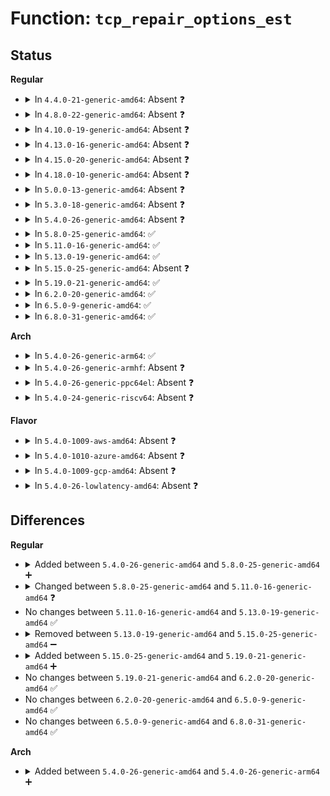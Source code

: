 # Function: <code>tcp_repair_options_est</code>

## Status
<b>Regular</b>
<ul>
<li>
<details>
<summary>In <code>4.4.0-21-generic-amd64</code>: Absent ❓</summary>

```json
{
  "name": "tcp_repair_options_est",
  "collision_type": "Unique Static",
  "inline_type": "Full",
  "funcs": [
    {
      "addr": 18446744071586612591,
      "name": "tcp_repair_options_est",
      "external": false,
      "loc": "net/ipv4/tcp.c:2271",
      "file": "net/ipv4/tcp.c",
      "inline": "not declared, inlined",
      "caller_inline": [],
      "caller_func": []
    }
  ],
  "symbols": []
}
```
</details>
</li>
<li>
<details>
<summary>In <code>4.8.0-22-generic-amd64</code>: Absent ❓</summary>

```json
{
  "name": "tcp_repair_options_est",
  "collision_type": "Unique Static",
  "inline_type": "Full",
  "funcs": [
    {
      "addr": 18446744071587057745,
      "name": "tcp_repair_options_est",
      "external": false,
      "loc": "net/ipv4/tcp.c:2312",
      "file": "net/ipv4/tcp.c",
      "inline": "not declared, inlined",
      "caller_inline": [],
      "caller_func": []
    }
  ],
  "symbols": []
}
```
</details>
</li>
<li>
<details>
<summary>In <code>4.10.0-19-generic-amd64</code>: Absent ❓</summary>

```json
{
  "name": "tcp_repair_options_est",
  "collision_type": "Unique Static",
  "inline_type": "Full",
  "funcs": [
    {
      "addr": 18446744071587254294,
      "name": "tcp_repair_options_est",
      "external": false,
      "loc": "net/ipv4/tcp.c:2350",
      "file": "net/ipv4/tcp.c",
      "inline": "not declared, inlined",
      "caller_inline": [],
      "caller_func": []
    }
  ],
  "symbols": []
}
```
</details>
</li>
<li>
<details>
<summary>In <code>4.13.0-16-generic-amd64</code>: Absent ❓</summary>

```json
{
  "name": "tcp_repair_options_est",
  "collision_type": "Unique Static",
  "inline_type": "Full",
  "funcs": [
    {
      "addr": 18446744071587387335,
      "name": "tcp_repair_options_est",
      "external": false,
      "loc": "net/ipv4/tcp.c:2406",
      "file": "net/ipv4/tcp.c",
      "inline": "not declared, inlined",
      "caller_inline": [],
      "caller_func": []
    }
  ],
  "symbols": []
}
```
</details>
</li>
<li>
<details>
<summary>In <code>4.15.0-20-generic-amd64</code>: Absent ❓</summary>

```json
{
  "name": "tcp_repair_options_est",
  "collision_type": "Unique Static",
  "inline_type": "Full",
  "funcs": [
    {
      "addr": 18446744071587899598,
      "name": "tcp_repair_options_est",
      "external": false,
      "loc": "net/ipv4/tcp.c:2486",
      "file": "net/ipv4/tcp.c",
      "inline": "not declared, inlined",
      "caller_inline": [],
      "caller_func": []
    }
  ],
  "symbols": []
}
```
</details>
</li>
<li>
<details>
<summary>In <code>4.18.0-10-generic-amd64</code>: Absent ❓</summary>

```json
{
  "name": "tcp_repair_options_est",
  "collision_type": "Unique Static",
  "inline_type": "Full",
  "funcs": [
    {
      "addr": 0,
      "name": "tcp_repair_options_est",
      "external": false,
      "loc": "net/ipv4/tcp.c:2659",
      "file": "net/ipv4/tcp.c",
      "inline": "not declared, inlined",
      "caller_inline": [],
      "caller_func": []
    }
  ],
  "symbols": []
}
```
</details>
</li>
<li>
<details>
<summary>In <code>5.0.0-13-generic-amd64</code>: Absent ❓</summary>

```json
{
  "name": "tcp_repair_options_est",
  "collision_type": "Unique Static",
  "inline_type": "Full",
  "funcs": [
    {
      "addr": 0,
      "name": "tcp_repair_options_est",
      "external": false,
      "loc": "net/ipv4/tcp.c:2667",
      "file": "net/ipv4/tcp.c",
      "inline": "not declared, inlined",
      "caller_inline": [],
      "caller_func": []
    }
  ],
  "symbols": []
}
```
</details>
</li>
<li>
<details>
<summary>In <code>5.3.0-18-generic-amd64</code>: Absent ❓</summary>

```json
{
  "name": "tcp_repair_options_est",
  "collision_type": "Unique Static",
  "inline_type": "Full",
  "funcs": [
    {
      "addr": 0,
      "name": "tcp_repair_options_est",
      "external": false,
      "loc": "net/ipv4/tcp.c:2710",
      "file": "net/ipv4/tcp.c",
      "inline": "not declared, inlined",
      "caller_inline": [],
      "caller_func": []
    }
  ],
  "symbols": []
}
```
</details>
</li>
<li>
<details>
<summary>In <code>5.4.0-26-generic-amd64</code>: Absent ❓</summary>

```json
{
  "name": "tcp_repair_options_est",
  "collision_type": "Unique Static",
  "inline_type": "Full",
  "funcs": [
    {
      "addr": 0,
      "name": "tcp_repair_options_est",
      "external": false,
      "loc": "net/ipv4/tcp.c:2724",
      "file": "net/ipv4/tcp.c",
      "inline": "not declared, inlined",
      "caller_inline": [],
      "caller_func": []
    }
  ],
  "symbols": []
}
```
</details>
</li>
<li>
<details>
<summary>In <code>5.8.0-25-generic-amd64</code>: ✅</summary>

```c
int tcp_repair_options_est(struct sock * sk, struct tcp_repair_opt * optbuf, unsigned int len)
```

```json
{
  "name": "tcp_repair_options_est",
  "collision_type": "Unique Static",
  "inline_type": "No",
  "funcs": [
    {
      "addr": 18446744071590018272,
      "name": "tcp_repair_options_est",
      "external": false,
      "loc": "net/ipv4/tcp.c:2799",
      "file": "net/ipv4/tcp.c",
      "inline": "seen, unknown",
      "caller_inline": [],
      "caller_func": []
    }
  ],
  "symbols": [
    {
      "addr": 18446744071590018272,
      "name": "tcp_repair_options_est",
      "section": ".text",
      "bind": "STB_LOCAL",
      "size": 304
    }
  ]
}
```
</details>
</li>
<li>
<details>
<summary>In <code>5.11.0-16-generic-amd64</code>: ✅</summary>

```c
int tcp_repair_options_est(struct sock * sk, sockptr_t optbuf, unsigned int len)
```

```json
{
  "name": "tcp_repair_options_est",
  "collision_type": "Unique Static",
  "inline_type": "No",
  "funcs": [
    {
      "addr": 18446744071590067520,
      "name": "tcp_repair_options_est",
      "external": false,
      "loc": "net/ipv4/tcp.c:3056",
      "file": "net/ipv4/tcp.c",
      "inline": "seen, unknown",
      "caller_inline": [],
      "caller_func": []
    }
  ],
  "symbols": [
    {
      "addr": 18446744071590067520,
      "name": "tcp_repair_options_est",
      "section": ".text",
      "bind": "STB_LOCAL",
      "size": 330
    }
  ]
}
```
</details>
</li>
<li>
<details>
<summary>In <code>5.13.0-19-generic-amd64</code>: ✅</summary>

```c
int tcp_repair_options_est(struct sock * sk, sockptr_t optbuf, unsigned int len)
```

```json
{
  "name": "tcp_repair_options_est",
  "collision_type": "Unique Static",
  "inline_type": "No",
  "funcs": [
    {
      "addr": 18446744071589981872,
      "name": "tcp_repair_options_est",
      "external": false,
      "loc": "net/ipv4/tcp.c:3110",
      "file": "net/ipv4/tcp.c",
      "inline": "seen, unknown",
      "caller_inline": [],
      "caller_func": []
    }
  ],
  "symbols": [
    {
      "addr": 18446744071589981872,
      "name": "tcp_repair_options_est",
      "section": ".text",
      "bind": "STB_LOCAL",
      "size": 330
    }
  ]
}
```
</details>
</li>
<li>
<details>
<summary>In <code>5.15.0-25-generic-amd64</code>: Absent ❓</summary>

```json
{
  "name": "tcp_repair_options_est",
  "collision_type": "Unique Static",
  "inline_type": "Full",
  "funcs": [
    {
      "addr": 18446744071590777079,
      "name": "tcp_repair_options_est",
      "external": false,
      "loc": "net/ipv4/tcp.c:3134",
      "file": "net/ipv4/tcp.c",
      "inline": "not declared, inlined",
      "caller_inline": [],
      "caller_func": []
    }
  ],
  "symbols": []
}
```
</details>
</li>
<li>
<details>
<summary>In <code>5.19.0-21-generic-amd64</code>: ✅</summary>

```c
int tcp_repair_options_est(struct sock * sk, sockptr_t optbuf, unsigned int len)
```

```json
{
  "name": "tcp_repair_options_est",
  "collision_type": "Unique Static",
  "inline_type": "No",
  "funcs": [
    {
      "addr": 18446744071592380576,
      "name": "tcp_repair_options_est",
      "external": false,
      "loc": "net/ipv4/tcp.c:3152",
      "file": "net/ipv4/tcp.c",
      "inline": "seen, unknown",
      "caller_inline": [],
      "caller_func": []
    }
  ],
  "symbols": [
    {
      "addr": 18446744071592380576,
      "name": "tcp_repair_options_est",
      "section": ".text",
      "bind": "STB_LOCAL",
      "size": 359
    }
  ]
}
```
</details>
</li>
<li>
<details>
<summary>In <code>6.2.0-20-generic-amd64</code>: ✅</summary>

```c
int tcp_repair_options_est(struct sock * sk, sockptr_t optbuf, unsigned int len)
```

```json
{
  "name": "tcp_repair_options_est",
  "collision_type": "Unique Static",
  "inline_type": "No",
  "funcs": [
    {
      "addr": 18446744071594231488,
      "name": "tcp_repair_options_est",
      "external": false,
      "loc": "net/ipv4/tcp.c:3251",
      "file": "net/ipv4/tcp.c",
      "inline": "seen, unknown",
      "caller_inline": [],
      "caller_func": [
        "net/ipv4/tcp.c:do_tcp_setsockopt"
      ]
    }
  ],
  "symbols": [
    {
      "addr": 18446744071594231488,
      "name": "tcp_repair_options_est",
      "section": ".text",
      "bind": "STB_LOCAL",
      "size": 359
    }
  ]
}
```
</details>
</li>
<li>
<details>
<summary>In <code>6.5.0-9-generic-amd64</code>: ✅</summary>

```c
int tcp_repair_options_est(struct sock * sk, sockptr_t optbuf, unsigned int len)
```

```json
{
  "name": "tcp_repair_options_est",
  "collision_type": "Unique Static",
  "inline_type": "No",
  "funcs": [
    {
      "addr": 18446744071594618592,
      "name": "tcp_repair_options_est",
      "external": false,
      "loc": "net/ipv4/tcp.c:3143",
      "file": "net/ipv4/tcp.c",
      "inline": "seen, unknown",
      "caller_inline": [],
      "caller_func": [
        "net/ipv4/tcp.c:do_tcp_setsockopt"
      ]
    }
  ],
  "symbols": [
    {
      "addr": 18446744071594618592,
      "name": "tcp_repair_options_est",
      "section": ".text",
      "bind": "STB_LOCAL",
      "size": 377
    }
  ]
}
```
</details>
</li>
<li>
<details>
<summary>In <code>6.8.0-31-generic-amd64</code>: ✅</summary>

```c
int tcp_repair_options_est(struct sock * sk, sockptr_t optbuf, unsigned int len)
```

```json
{
  "name": "tcp_repair_options_est",
  "collision_type": "Unique Static",
  "inline_type": "No",
  "funcs": [
    {
      "addr": 18446744071595420592,
      "name": "tcp_repair_options_est",
      "external": false,
      "loc": "net/ipv4/tcp.c:3149",
      "file": "net/ipv4/tcp.c",
      "inline": "seen, unknown",
      "caller_inline": [],
      "caller_func": [
        "net/ipv4/tcp.c:do_tcp_setsockopt"
      ]
    }
  ],
  "symbols": [
    {
      "addr": 18446744071595420592,
      "name": "tcp_repair_options_est",
      "section": ".text",
      "bind": "STB_LOCAL",
      "size": 377
    }
  ]
}
```
</details>
</li>
</ul>
<b>Arch</b>
<ul>
<li>
<details>
<summary>In <code>5.4.0-26-generic-arm64</code>: ✅</summary>

```c
int tcp_repair_options_est(struct sock * sk, struct tcp_repair_opt * optbuf, unsigned int len)
```

```json
{
  "name": "tcp_repair_options_est",
  "collision_type": "Unique Static",
  "inline_type": "No",
  "funcs": [
    {
      "addr": 18446603336502673216,
      "name": "tcp_repair_options_est",
      "external": false,
      "loc": "net/ipv4/tcp.c:2724",
      "file": "net/ipv4/tcp.c",
      "inline": "seen, unknown",
      "caller_inline": [],
      "caller_func": []
    }
  ],
  "symbols": [
    {
      "addr": 18446603336502673216,
      "name": "tcp_repair_options_est",
      "section": ".text",
      "bind": "STB_LOCAL",
      "size": 648
    }
  ]
}
```
</details>
</li>
<li>
<details>
<summary>In <code>5.4.0-26-generic-armhf</code>: Absent ❓</summary>

```json
{
  "name": "tcp_repair_options_est",
  "collision_type": "Unique Static",
  "inline_type": "Full",
  "funcs": [
    {
      "addr": 0,
      "name": "tcp_repair_options_est",
      "external": false,
      "loc": "net/ipv4/tcp.c:2724",
      "file": "net/ipv4/tcp.c",
      "inline": "not declared, inlined",
      "caller_inline": [],
      "caller_func": []
    }
  ],
  "symbols": []
}
```
</details>
</li>
<li>
<details>
<summary>In <code>5.4.0-26-generic-ppc64el</code>: Absent ❓</summary>

```json
{
  "name": "tcp_repair_options_est",
  "collision_type": "Unique Static",
  "inline_type": "Full",
  "funcs": [
    {
      "addr": 0,
      "name": "tcp_repair_options_est",
      "external": false,
      "loc": "net/ipv4/tcp.c:2724",
      "file": "net/ipv4/tcp.c",
      "inline": "not declared, inlined",
      "caller_inline": [],
      "caller_func": []
    }
  ],
  "symbols": []
}
```
</details>
</li>
<li>
<details>
<summary>In <code>5.4.0-24-generic-riscv64</code>: Absent ❓</summary>

```json
{
  "name": "tcp_repair_options_est",
  "collision_type": "Unique Static",
  "inline_type": "Full",
  "funcs": [
    {
      "addr": 18446743936278819300,
      "name": "tcp_repair_options_est",
      "external": false,
      "loc": "net/ipv4/tcp.c:2724",
      "file": "net/ipv4/tcp.c",
      "inline": "not declared, inlined",
      "caller_inline": [],
      "caller_func": []
    }
  ],
  "symbols": []
}
```
</details>
</li>
</ul>
<b>Flavor</b>
<ul>
<li>
<details>
<summary>In <code>5.4.0-1009-aws-amd64</code>: Absent ❓</summary>

```json
{
  "name": "tcp_repair_options_est",
  "collision_type": "Unique Static",
  "inline_type": "Full",
  "funcs": [
    {
      "addr": 0,
      "name": "tcp_repair_options_est",
      "external": false,
      "loc": "net/ipv4/tcp.c:2724",
      "file": "net/ipv4/tcp.c",
      "inline": "not declared, inlined",
      "caller_inline": [],
      "caller_func": []
    }
  ],
  "symbols": []
}
```
</details>
</li>
<li>
<details>
<summary>In <code>5.4.0-1010-azure-amd64</code>: Absent ❓</summary>

```json
{
  "name": "tcp_repair_options_est",
  "collision_type": "Unique Static",
  "inline_type": "Full",
  "funcs": [
    {
      "addr": 0,
      "name": "tcp_repair_options_est",
      "external": false,
      "loc": "net/ipv4/tcp.c:2724",
      "file": "net/ipv4/tcp.c",
      "inline": "not declared, inlined",
      "caller_inline": [],
      "caller_func": []
    }
  ],
  "symbols": []
}
```
</details>
</li>
<li>
<details>
<summary>In <code>5.4.0-1009-gcp-amd64</code>: Absent ❓</summary>

```json
{
  "name": "tcp_repair_options_est",
  "collision_type": "Unique Static",
  "inline_type": "Full",
  "funcs": [
    {
      "addr": 0,
      "name": "tcp_repair_options_est",
      "external": false,
      "loc": "net/ipv4/tcp.c:2724",
      "file": "net/ipv4/tcp.c",
      "inline": "not declared, inlined",
      "caller_inline": [],
      "caller_func": []
    }
  ],
  "symbols": []
}
```
</details>
</li>
<li>
<details>
<summary>In <code>5.4.0-26-lowlatency-amd64</code>: Absent ❓</summary>

```json
{
  "name": "tcp_repair_options_est",
  "collision_type": "Unique Static",
  "inline_type": "Full",
  "funcs": [
    {
      "addr": 0,
      "name": "tcp_repair_options_est",
      "external": false,
      "loc": "net/ipv4/tcp.c:2724",
      "file": "net/ipv4/tcp.c",
      "inline": "not declared, inlined",
      "caller_inline": [],
      "caller_func": []
    }
  ],
  "symbols": []
}
```
</details>
</li>
</ul>

## Differences
<b>Regular</b>
<ul>
<li>
<details>
<summary>Added between <code>5.4.0-26-generic-amd64</code> and <code>5.8.0-25-generic-amd64</code> ➕</summary>

```c
int tcp_repair_options_est(struct sock * sk, struct tcp_repair_opt * optbuf, unsigned int len)
```
</details>
</li>
<li>
<details>
<summary>Changed between <code>5.8.0-25-generic-amd64</code> and <code>5.11.0-16-generic-amd64</code> ❓</summary>
<ul>
<li>
<b>Param type changed. </b>
<code>struct tcp_repair_opt * optbuf</code> ➡️ <code>sockptr_t optbuf</code>
</li>
</ul>
</details>
</li>
<li>
No changes between <code>5.11.0-16-generic-amd64</code> and <code>5.13.0-19-generic-amd64</code> ✅
</li>
<li>
<details>
<summary>Removed between <code>5.13.0-19-generic-amd64</code> and <code>5.15.0-25-generic-amd64</code> ➖</summary>

```c
int tcp_repair_options_est(struct sock * sk, sockptr_t optbuf, unsigned int len)
```
</details>
</li>
<li>
<details>
<summary>Added between <code>5.15.0-25-generic-amd64</code> and <code>5.19.0-21-generic-amd64</code> ➕</summary>

```c
int tcp_repair_options_est(struct sock * sk, sockptr_t optbuf, unsigned int len)
```
</details>
</li>
<li>
No changes between <code>5.19.0-21-generic-amd64</code> and <code>6.2.0-20-generic-amd64</code> ✅
</li>
<li>
No changes between <code>6.2.0-20-generic-amd64</code> and <code>6.5.0-9-generic-amd64</code> ✅
</li>
<li>
No changes between <code>6.5.0-9-generic-amd64</code> and <code>6.8.0-31-generic-amd64</code> ✅
</li>
</ul>
<b>Arch</b>
<ul>
<li>
<details>
<summary>Added between <code>5.4.0-26-generic-amd64</code> and <code>5.4.0-26-generic-arm64</code> ➕</summary>

```c
int tcp_repair_options_est(struct sock * sk, struct tcp_repair_opt * optbuf, unsigned int len)
```
</details>
</li>
</ul>
